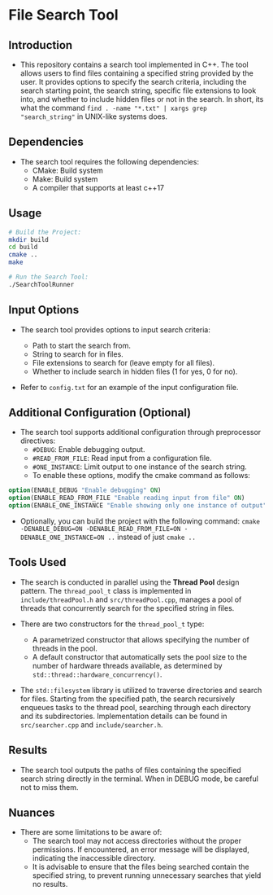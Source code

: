 # File Search Tool 

## Introduction
- This repository contains a search tool implemented in C++. The tool allows users to find files containing a specified string provided by the user. It provides options to specify the search criteria, including the search starting point, the search string, specific file extensions to look into, and whether to include hidden files or not in the search. In short, its what the command `find . -name "*.txt" | xargs grep "search_string"` in UNIX-like systems does.

## Dependencies

- The search tool requires the following dependencies:
    * CMake: Build system
    * Make: Build system
    * A compiler that supports at least c++17

## Usage 

```bash
# Build the Project:
mkdir build
cd build
cmake ..
make

# Run the Search Tool:
./SearchToolRunner
```

## Input Options
- The search tool provides options to input search criteria:
    * Path to start the search from.
    * String to search for in files.
    * File extensions to search for (leave empty for all files).
    * Whether to include search in hidden files (1 for yes, 0 for no).

- Refer to `config.txt` for an example of the input configuration file.

## Additional Configuration (Optional)
- The search tool supports additional configuration through preprocessor directives:
    * `#DEBUG`: Enable debugging output.
    * `#READ_FROM_FILE`: Read input from a configuration file.
    * `#ONE_INSTANCE`: Limit output to one instance of the search string.
    * To enable these options, modify the cmake command as follows:

```cmake
option(ENABLE_DEBUG "Enable debugging" ON)
option(ENABLE_READ_FROM_FILE "Enable reading input from file" ON)
option(ENABLE_ONE_INSTANCE "Enable showing only one instance of output" ON)
```

- Optionally, you can build the project with the following command: `cmake -DENABLE_DEBUG=ON -DENABLE_READ_FROM_FILE=ON -DENABLE_ONE_INSTANCE=ON ..` instead of just `cmake ..`

## Tools Used
- The search is conducted in parallel using the **Thread Pool** design pattern. The `thread_pool_t` class is implemented in `include/threadPool.h` and `src/threadPool.cpp`, manages a pool of threads that concurrently search for the specified string in files.

- There are two constructors for the `thread_pool_t` type:
   * A parametrized constructor that allows specifying the number of threads in the pool.
   * A default constructor that automatically sets the pool size to the number of hardware threads available, as determined by `std::thread::hardware_concurrency()`.

- The `std::filesystem` library is utilized to traverse directories and search for files. Starting from the specified path, the search recursively enqueues tasks to the thread pool, searching through each directory and its subdirectories. Implementation details can be found in `src/searcher.cpp` and `include/searcher.h`.

## Results
- The search tool outputs the paths of files containing the specified search string directly in the terminal. When in DEBUG mode, be careful not to miss them.

## Nuances
- There are some limitations to be aware of:
   * The search tool may not access directories without the proper permissions. If encountered, an error message will be displayed, indicating the inaccessible directory.
   * It is advisable to ensure that the files being searched contain the specified string, to prevent running unnecessary searches that yield no results.